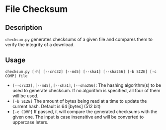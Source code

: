 # File Checksum

## Description
`checksum.py` generates checksums of a given file and compares them to verify the integrity of a download.

## Usage
`checksum.py [-h] [--crc32] [--md5] [--sha1] [--sha256] [-b SIZE] [-c COMP] file`

- `[--crc32]`, `[--md5]`, `[--sha1]`, `[--sha256]`: The hashing algorithm(s) to be used to generate checksum. If no algorithm is specified, all four of them will be used.
- `[-b SIZE]` The amount of bytes being read at a time to update the current hash. Default is 64 \[bytes\] (512 bit)
- `[-c COMP]` If passed, it will compare the generated checksums with the given one. The input is case insensitive and will be converted to uppercase leters.